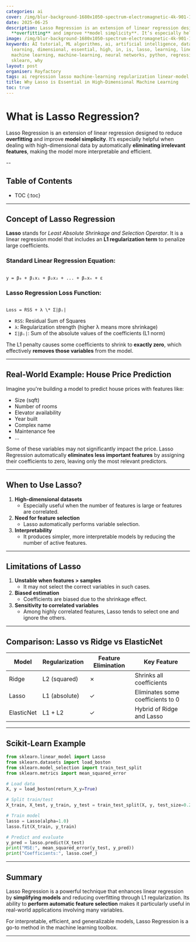 ```yaml
---
categories: ai
cover: /img/blur-background-1680x1050-spectrum-electromagnetic-4k-901-1.jpg
date: 2025-06-25
description: Lasso Regression is an extension of linear regression designed to reduce
  **overfitting** and improve **model simplicity**. It’s especially helpful when deali...
image: /img/blur-background-1680x1050-spectrum-electromagnetic-4k-901-1.jpg
keywords: AI tutorial, ML algorithms, ai, artificial intelligence, data science, deep
  learning, dimensional, essential, high, in, is, lasso, learning, linear-model, machine,
  machine learning, machine-learning, neural networks, python, regression, regularization,
  sklearn, why
layout: post
organiser: Royfactory
tags: ai regression lasso machine-learning regularization linear-model sklearn
title: Why Lasso is Essential in High-Dimensional Machine Learning
toc: true
---
```


# What is Lasso Regression?

Lasso Regression is an extension of linear regression designed to reduce **overfitting** and improve **model simplicity**. It’s especially helpful when dealing with high-dimensional data by automatically **eliminating irrelevant features**, making the model more interpretable and efficient.

--
## Table of Contents

* TOC
{:toc}

---


## Concept of Lasso Regression

**Lasso** stands for *Least Absolute Shrinkage and Selection Operator*. It is a linear regression model that includes an **L1 regularization term** to penalize large coefficients.

### Standard Linear Regression Equation:
```

y = β₀ + β₁x₁ + β₂x₂ + ... + βₙxₙ + ε

```

### Lasso Regression Loss Function:
```

Loss = RSS + λ \* Σ|βᵢ|

````
- `RSS`: Residual Sum of Squares  
- `λ`: Regularization strength (higher λ means more shrinkage)
- `Σ|βᵢ|`: Sum of the absolute values of the coefficients (L1 norm)

The L1 penalty causes some coefficients to shrink to **exactly zero**, which effectively **removes those variables** from the model.

---

## Real-World Example: House Price Prediction

Imagine you're building a model to predict house prices with features like:

- Size (sqft)
- Number of rooms
- Elevator availability
- Year built
- Complex name
- Maintenance fee  
- ...

Some of these variables may not significantly impact the price. Lasso Regression automatically **eliminates less important features** by assigning their coefficients to zero, leaving only the most relevant predictors.

---

## When to Use Lasso?

1. **High-dimensional datasets**
   - Especially useful when the number of features is large or features are correlated.
2. **Need for feature selection**
   - Lasso automatically performs variable selection.
3. **Interpretability**
   - It produces simpler, more interpretable models by reducing the number of active features.

---

## Limitations of Lasso

1. **Unstable when features > samples**
   - It may not select the correct variables in such cases.
2. **Biased estimation**
   - Coefficients are biased due to the shrinkage effect.
3. **Sensitivity to correlated variables**
   - Among highly correlated features, Lasso tends to select one and ignore the others.

---

## Comparison: Lasso vs Ridge vs ElasticNet

| Model         | Regularization | Feature Elimination | Key Feature                        |
|---------------|----------------|----------------------|-------------------------------------|
| Ridge         | L2 (squared)   | ✗                    | Shrinks all coefficients            |
| Lasso         | L1 (absolute)  | ✓                    | Eliminates some coefficients to 0   |
| ElasticNet    | L1 + L2        | ✓                    | Hybrid of Ridge and Lasso           |

---

## Scikit-Learn Example

```python
from sklearn.linear_model import Lasso
from sklearn.datasets import load_boston
from sklearn.model_selection import train_test_split
from sklearn.metrics import mean_squared_error

# Load data
X, y = load_boston(return_X_y=True)

# Split train/test
X_train, X_test, y_train, y_test = train_test_split(X, y, test_size=0.2, random_state=42)

# Train model
lasso = Lasso(alpha=1.0)
lasso.fit(X_train, y_train)

# Predict and evaluate
y_pred = lasso.predict(X_test)
print("MSE:", mean_squared_error(y_test, y_pred))
print("Coefficients:", lasso.coef_)
````

---

## Summary

Lasso Regression is a powerful technique that enhances linear regression by **simplifying models** and reducing overfitting through L1 regularization. Its ability to **perform automatic feature selection** makes it particularly useful in real-world applications involving many variables.

For interpretable, efficient, and generalizable models, Lasso Regression is a go-to method in the machine learning toolbox.

---